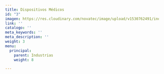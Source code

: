 ```yaml
---
title: Dispositivos Médicos
id: "3"
imagen: https://res.cloudinary.com/novatec/image/upload/v1530762491/industrias/b2ce233449d1e334df1f1e4e4c5a2dff-MD.jpg
link: ''
catalogo: ''
meta_keywords: ''
meta_description: ''
weight: 3
menu:
  principal:
    parent: Industrias
    weight: 8

---
```

